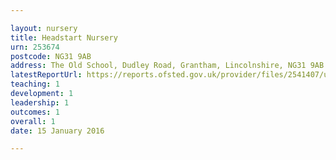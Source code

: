 ```yaml
---

layout: nursery
title: Headstart Nursery
urn: 253674
postcode: NG31 9AB
address: The Old School, Dudley Road, Grantham, Lincolnshire, NG31 9AB
latestReportUrl: https://reports.ofsted.gov.uk/provider/files/2541407/urn/253674.pdf
teaching: 1
development: 1
leadership: 1
outcomes: 1
overall: 1
date: 15 January 2016

---
```

